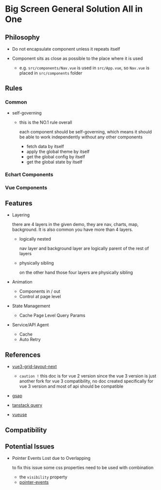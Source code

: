 # Big Screen General Solution All in One

## Philosophy

- Do not encapsulate component unless it repeats itself

- Component sits as close as possible to the place where it is used

  - e.g. `src/components/Nav.vue` is used in `src/App.vue`, so `Nav.vue` is placed in `src/components` folder

## Rules

### Common

- self-governing

  - this is the NO.1 rule overall

    each component should be self-governing, which means it should be able to work independently without any other components

    - fetch data by itself
    - apply the global theme by itself
    - get the global config by itself
    - get the global state by itself

### Echart Components

### Vue Components

## Features

- Layering

  there are 4 layers in the given demo, they are nav, charts, map, background. It is also common you have more than 4 layers.

  - logically nested

    nav layer and background layer are logically parent of the rest of layers

  - physically sibling

    on the other hand those four layers are physically sibling

- Animation

  - Components in / out
  - Control at page level

- State Management

  - Cache Page Level Query Params

- Service/API Agent
  - Cache
  - Auto Retry

## References

- [vue3-grid-layout-next](https://jbaysolutions.github.io/vue-grid-layout/guide/usage.html)

  - `caution !` this doc is for vue 2 version since the vue 3 version is just another fork for vue 3 compatibility, no doc created specifically for vue 3 version and most of api should be compatible

- [gsap](https://greensock.com/docs/v3)

- [tanstack query](https://tanstack.com/query/v4/docs/vue/quick-start)

- [vueuse](https://vueuse.org/guide/)

## Compatibility

## Potential Issues

- Pointer Events Lost due to Overlapping

  to fix this issue some css properties need to be used with combination

  - the `visibility` property
  - [pointer-events](https://developer.mozilla.org/en-US/docs/Web/CSS/pointer-events)
